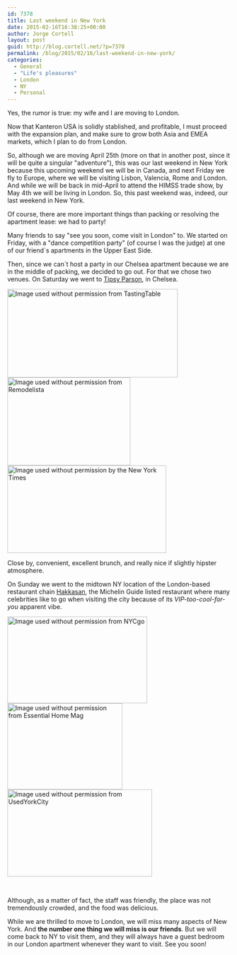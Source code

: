 ```yaml
---
id: 7378
title: Last weekend in New York
date: 2015-02-16T16:38:25+00:00
author: Jorge Cortell
layout: post
guid: http://blog.cortell.net/?p=7378
permalink: /blog/2015/02/16/last-weekend-in-new-york/
categories:
  - General
  - "Life's pleasures"
  - London
  - NY
  - Personal
---
```

Yes, the rumor is true: my wife and I are moving to London.

Now that Kanteron USA is solidly stablished, and profitable, I must proceed with the expansion plan, and make sure to grow both Asia and EMEA markets, which I plan to do from London.

So, although we are moving April 25th (more on that in another post, since it will be quite a singular "adventure"), this was our last weekend in New York because this upcoming weekend we will be in Canada, and next Friday we fly to Europe, where we will be visiting Lisbon, Valencia, Rome and London. And while we will be back in mid-April to attend the HIMSS trade show, by May 4th we will be living in London. So, this past weekend was, indeed, our last weekend in New York.

Of course, there are more important things than packing or resolving the apartment lease: we had to party!

Many friends to say "see you soon, come visit in London" to. We started on Friday, with a "dance competition party" (of course I was the judge) at one of our friend`s apartments in the Upper East Side.

Then, since we can`t host a party in our Chelsea apartment because we are in the middle of packing, we decided to go out. For that we chose two venues. On Saturday we went to <a title="http://tipsyparson.com/" href="http://tipsyparson.com/" target="_blank">Tipsy Parson</a>, in Chelsea.

<img class="alignnone" src="http://prodstatics3cdn1.tastingtable.com/images/articles/2009_12/tipsy-lg.jpg" alt="Image used without permission from TastingTable" width="385" height="200" /><img class="alignnone" src="http://www.remodelista.com/files/img/sub/uimg/julie/12-2010/tipsy-parson-exterior.jpg" alt="Image used without permission from Remodelista" width="278" height="199" /><img class="alignnone" src="http://graphics8.nytimes.com/images/2009/12/09/dining/09brieftipsyspan-1/articleLarge.jpg" alt="Image used without permission by the New York Times" width="359" height="198" />

Close by, convenient, excellent brunch, and really nice if slightly hipster atmosphere.

On Sunday we went to the midtown NY location of the London-based restaurant chain <a title="http://hakkasan.com/locations/hakkasan-new-york/" href="http://hakkasan.com/locations/hakkasan-new-york/" target="_blank">Hakkasan</a>, the Michelin Guide listed restaurant where many celebrities like to go when visiting the city because of its _VIP-too-cool-for-you_ apparent vibe.

<img class="alignnone" src="http://www.nycgo.com/images/460x285/HakkasanV2_460x285.jpg" alt="Image used without permission from NYCgo" width="316" height="196" /><img class="alignnone" src="http://www.essentialhommemag.com/wp-content/uploads/2012/04/Hakkasan/IMG_0439.JPG" alt="Image used without permission from Essential Home Mag" width="260" height="195" /><img class="alignnone" src="http://www.usedyorkcity.com/wp-content/uploads/2012/07/hakkasan_ny_grandopening_jkratochvil_0791.jpg" alt="Image used without permission from UsedYorkCity" width="327" height="197" />

&nbsp;

Although, as a matter of fact, the staff was friendly, the place was not tremendously crowded, and the food was delicious.

While we are thrilled to move to London, we will miss many aspects of New York. And **the number one thing we will miss is our friends**. But we will come back to NY to visit them, and they will always have a guest bedroom in our London apartment whenever they want to visit. See you soon!